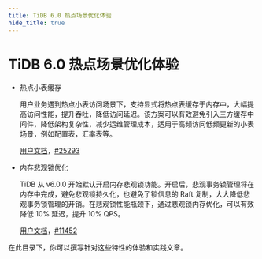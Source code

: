 ```yaml
---
title: TiDB 6.0 热点场景优化体验
hide_title: true
---
```


# TiDB 6.0 热点场景优化体验

- 热点小表缓存

  用户业务遇到热点小表访问场景下，支持显式将热点表缓存于内存中，大幅提高访问性能，提升吞吐，降低访问延迟。该方案可以有效避免引入三方缓存中间件，降低架构复杂性，减少运维管理成本，适用于高频访问低频更新的小表场景，例如配置表，汇率表等。

  [用户文档](https://docs.pingcap.com/zh/tidb/v6.0/cached-tables)，[#25293](https://github.com/pingcap/tidb/issues/25293)

  

- 内存悲观锁优化

  TiDB 从 v6.0.0 开始默认开启内存悲观锁功能。开启后，悲观事务锁管理将在内存中完成，避免悲观锁持久化，也避免了锁信息的 Raft 复制，大大降低悲观事务锁管理的开销。在悲观锁性能瓶颈下，通过悲观锁内存优化，可以有效降低 10% 延迟，提升 10% QPS。

  [用户文档](https://docs.pingcap.com/zh/tidb/v6.0/pessimistic-transaction#内存悲观锁)，[#11452](https://github.com/tikv/tikv/issues/11452)



在此目录下，你可以撰写针对这些特性的体验和实践文章。
